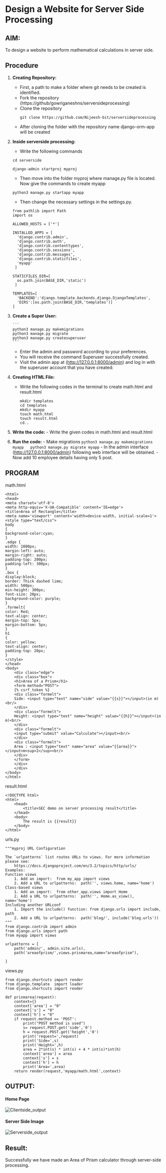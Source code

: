 # Design a Website for Server Side Processing

## AIM:
To design a website to perform mathematical calculations in server side.

## Procedure
1. **Creating Repository:**
    - First, a path to make a folder where git needs to be created is identified.
    - Fork the repository (https://github/gowriganeshns/serversideprocessing)
    - Clone the repository
      ```
      git clone https://github.com/Nijeesh-bit/serversideprocessing
      ```
    - After cloning the folder with the repository name django-orm-app will be created

   
2. **Inside serverside processing:**

      - Write the following commands
        
      ```
      cd serverside
      ```
      
      ```
      django-admin startproj myproj
      ```
      
      - Then move into the folder myproj where manage.py file is located. Now give the commands to create myapp
      ```
      python3 manage.py startapp myapp
      ```
      
      - Then change the necessary settings in the settings.py.
      ```
      from pathlib import Path
      import os
      ```
      ```
      ALLOWED_HOSTS = ['*']
      ```
      ```
      INSTALLED_APPS = [
        'django.contrib.admin',
        'django.contrib.auth',
        'django.contrib.contenttypes',
        'django.contrib.sessions',
        'django.contrib.messages',
        'django.contrib.staticfiles',
        'myapp'
       ]
      ```
      
      ```
      STATICFILES_DIR=[
        os.path.join(BASE_DIR,'static')
       ]
      ```
      ```
      TEMPLATES=[
        'BACKEND':'django.template.backends.django.DjangoTemplates',
        'DIRS':[os.path.join(BASE_DIR,'templates')]
      ]
      ```

      
  
3. **Create a Super User:**
   
       ```
       python3 manage.py makemigrations
       python3 manage.py migrate
       python3 manage.py createsuperuser
       ```
      - Enter the admin and password according to your preferences.
      - You will receive the command Superuser successfully created.
      - Visit the admin app at (http://127.0.0.1:8000/admin) and log in with the superuser account that you have created:

4. **Creating HTML File:**
    - Write the following codes in the terminal to create math.html and result.html
      ```
      mkdir templates
      cd templates
      mkdir myapp
      touch math.html
      touch result.html
      cd..
      ```


4. **Write the code:**
       - Write the given codes in math.html and result.html
   

5. **Run the code:**
        - Make migrations
        ```
           python3 manage.py makemigrations myapp  
           python3 manage.py migrate myapp
        ```
        - In the admin interface (http://127.0.0.1:8000/admin) following web interface will be obtained.
        - Now add 10 employee details having only 5 post.

## PROGRAM

math.html
```
<html>
<head>
<meta charset='utf-8'>
<meta http-equiv='X-UA-Compatible' content='IE=edge'>
<title>Area of Rectangle</title>
<meta name='viewport' content='width=device-width, initial-scale=1'>
<style type="text/css">
body 
{
background-color:cyan;
}
.edge {
width: 1080px;
margin-left: auto;
margin-right: auto;
padding-top: 200px;
padding-left: 300px;
}
.box {
display:block;
border: Thick dashed lime;
width: 500px;
min-height: 300px;
font-size: 20px;
background-color: purple;
}
.formelt{
color: Red;
text-align: center;
margin-top: 5px;
margin-bottom: 5px;
}
h1
{
color: yellow;
text-align: center;
padding-top: 20px;
}
</style>
</head>
<body>
    <div class="edge">
    <div class="box">
    <h1>Area of a Prism</h1>
    <form method="POST">
    {% csrf_token %}
    <div class="formelt">
    Side: <input type="text" name="side" value="{{s}}"></input>(in m)<br/>
    </div>
    <div class="formelt">
    Height: <input type="text" name="height" value="{{h}}"></input>(in m)<br/>
    </div>
    <div class="formelt">
    <input type="submit" value="Calculate"></input><br/>
    </div>
    <div class="formelt">
    Area : <input type="text" name="area" value="{{area}}"></input>m<sup>2</sup><br/>
    </div>
    </form>
    </div>
    </div>
</body>
</html>    
```
result.html
```
<!DOCTYPE html>
<html>
    <head>
        <title>SEC demo on server processing result</title>
    </head>
    <body>
        The result is {{result}}
    </body>
</html>

```
urls.py
```
"""myproj URL Configuration

The `urlpatterns` list routes URLs to views. For more information please see:
    https://docs.djangoproject.com/en/3.2/topics/http/urls/
Examples:
Function views
    1. Add an import:  from my_app import views
    2. Add a URL to urlpatterns:  path('', views.home, name='home')
Class-based views
    1. Add an import:  from other_app.views import Home
    2. Add a URL to urlpatterns:  path('', Home.as_view(), name='home')
Including another URLconf
    1. Import the include() function: from django.urls import include, path
    2. Add a URL to urlpatterns:  path('blog/', include('blog.urls'))
"""
from django.contrib import admin
from django.urls import path
from myapp import views

urlpatterns = [
    path('admin/', admin.site.urls),
    path('areaofprism/',views.prismarea,name="areaofprism"),

]

```
views.py
```
from django.shortcuts import render
from django.template  import loader
from django.shortcuts import render

def prismarea(request):
    context={}
    context['area'] = "0"
    context['s'] = "0"
    context['h'] = "0"
    if request.method == 'POST':
        print("POST method is used")
        s= request.POST.get('side','0')
        h = request.POST.get('height','0')
        print('request=',request)
        print('Side=',s)
        print('Height=',h)
        area = 2*int(s) * int(s) + 4 * int(s)*int(h)
        context['area'] = area
        context['s'] = s
        context['h'] = h
        print('Area=',area)
    return render(request,'myapp/math.html',context)

```

## OUTPUT:
#### Home Page
![Clientside_output](https://github.com/Nijeesh-bit/serversideprocessing/assets/89188014/7de7decc-0a78-479f-bf71-979242f2e6aa)

#### Server Side Image
![Serverside_output](https://github.com/Nijeesh-bit/serversideprocessing/assets/89188014/db103894-bf42-4c6a-9719-5fc3cdd7e039)


## Result:

Successfully we have made an Area of Prism calculator through server-side processing.

